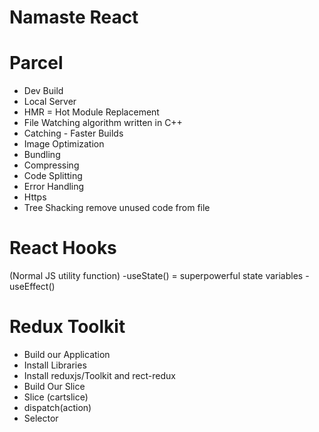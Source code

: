 # Namaste React

# Parcel
- Dev Build
- Local Server
- HMR = Hot Module Replacement
- File Watching algorithm written in C++
- Catching - Faster Builds
- Image Optimization
- Bundling 
- Compressing
- Code Splitting
- Error Handling
- Https
- Tree Shacking remove unused code from file

# React Hooks
(Normal JS utility function)
-useState() = superpowerful state variables
-useEffect()

# Redux Toolkit
- Build our Application
- Install Libraries
- Install reduxjs/Toolkit and rect-redux
- Build Our Slice 
- Slice (cartslice)
- dispatch(action)
- Selector


